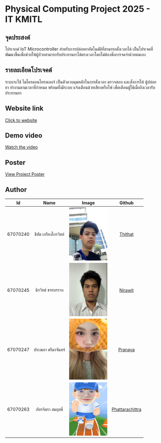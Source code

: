 # Physical Computing Project 2025 - IT KMITL

## จุดประสงค์
โปรเจกต์ IoT Microcontroller สำหรับการปล่อยยาอัตโนมัติที่สามารถตั้งเวลาได้ เป็นโปรเจคที่พัฒนาขึ้นเพื่อช่วยให้ผู้ป่วยสามารถรับประทานยาได้ตรงเวลาโดยไม่ต้องพึ่งการจดจำด้วยตนเอง 

## รายละเอียดโปรเจคต์
ระบบจะใช้ ไมโครคอนโทรลเลอร์ เป็นตัวควบคุมหลักในการตั้งเวลา ตรวจสอบ และสั่งการให้ ตู้ปล่อยยา ทำงานตามเวลาที่กำหนด พร้อมทั้งมีระบบ แจ้งเตือนด้วยเสียงหรือไฟ เพื่อเตือนผู้ใช้เมื่อถึงเวลารับประทานยา

## Website link
[Click to website](https://ungingeiei.github.io/PillMate.github.io/)

## Demo video
[Watch the video](https://www.youtube.com/watch?v=DLU0R32vnR4)

## Poster
[View Project Poster](MATE.pdf)

## Author

 Id       | Name                 | Image       | Github         |
|:---------:|:--------------------:|:-----------------------------------:|:--------------:|
| 67070240 | ธีทัต เกรียงไกรวิทย์     | <img src="website/src/static/67070240.jpg" width="125" height="175"/> | [Thithat](https://github.com/Thithat240) |
| 67070245 | นิรวิทธ์ ขจรบรรจง | <img src="website/src/static/67070245.jpg" width="125" height="175"/> | [Nirawit](https://github.com/Niravit-Kajonbunjong)   |
| 67070247 | ประณยา ศรีมาจันทร์          | <img src="website/src/static/67070247.jpg" width="125" height="200"/> | [Pranaya](https://github.com/ungingeiei)   |
| 67070263 | ภัทรจิตรา สมฤทธิ์         | <img src="website/src/static/67070263.jpg" width="125" height="175"/> | [Phattarachittra](https://github.com/pttcx)   |
